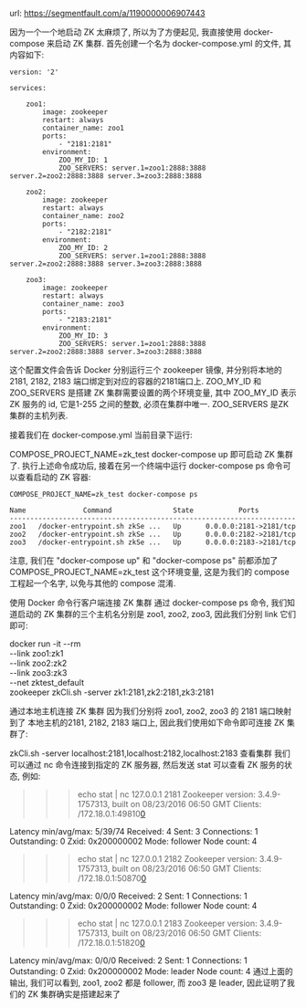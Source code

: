 url: https://segmentfault.com/a/1190000006907443

因为一个一个地启动 ZK 太麻烦了, 所以为了方便起见, 我直接使用 docker-compose 来启动 ZK 集群.
首先创建一个名为 docker-compose.yml 的文件, 其内容如下:

    version: '2'

    services:

        zoo1:
            image: zookeeper
            restart: always
            container_name: zoo1
            ports:
                - "2181:2181"
            environment:
                ZOO_MY_ID: 1
                ZOO_SERVERS: server.1=zoo1:2888:3888 server.2=zoo2:2888:3888 server.3=zoo3:2888:3888

        zoo2:
            image: zookeeper
            restart: always
            container_name: zoo2
            ports:
                - "2182:2181"
            environment:
                ZOO_MY_ID: 2
                ZOO_SERVERS: server.1=zoo1:2888:3888 server.2=zoo2:2888:3888 server.3=zoo3:2888:3888

        zoo3:
            image: zookeeper
            restart: always
            container_name: zoo3
            ports:
                - "2183:2181"
            environment:
                ZOO_MY_ID: 3
                ZOO_SERVERS: server.1=zoo1:2888:3888 server.2=zoo2:2888:3888 server.3=zoo3:2888:3888

这个配置文件会告诉 Docker 分别运行三个 zookeeper 镜像, 并分别将本地的 2181, 2182, 2183 端口绑定到对应的容器的2181端口上.
ZOO_MY_ID 和 ZOO_SERVERS 是搭建 ZK 集群需要设置的两个环境变量, 其中 ZOO_MY_ID 表示 ZK 服务的 id, 它是1-255 之间的整数, 必须在集群中唯一. ZOO_SERVERS 是ZK 集群的主机列表.

接着我们在 docker-compose.yml 当前目录下运行:

COMPOSE_PROJECT_NAME=zk_test docker-compose up
即可启动 ZK 集群了.
执行上述命令成功后, 接着在另一个终端中运行 docker-compose ps 命令可以查看启动的 ZK 容器:

`COMPOSE_PROJECT_NAME=zk_test docker-compose ps`

```
Name              Command               State           Ports
----------------------------------------------------------------------
zoo1   /docker-entrypoint.sh zkSe ...   Up      0.0.0.0:2181->2181/tcp
zoo2   /docker-entrypoint.sh zkSe ...   Up      0.0.0.0:2182->2181/tcp
zoo3   /docker-entrypoint.sh zkSe ...   Up      0.0.0.0:2183->2181/tcp
```
注意, 我们在 "docker-compose up" 和 "docker-compose ps" 前都添加了 COMPOSE_PROJECT_NAME=zk_test 这个环境变量, 这是为我们的 compose 工程起一个名字, 以免与其他的 compose 混淆.

使用 Docker 命令行客户端连接 ZK 集群
通过 docker-compose ps 命令, 我们知道启动的 ZK 集群的三个主机名分别是 zoo1, zoo2, zoo3, 因此我们分别 link 它们即可:


docker run -it --rm \
        --link zoo1:zk1 \
        --link zoo2:zk2 \
        --link zoo3:zk3 \
        --net zktest_default \
        zookeeper zkCli.sh -server zk1:2181,zk2:2181,zk3:2181

通过本地主机连接 ZK 集群
因为我们分别将 zoo1, zoo2, zoo3 的 2181 端口映射到了 本地主机的2181, 2182, 2183 端口上, 因此我们使用如下命令即可连接 ZK 集群了:

zkCli.sh -server localhost:2181,localhost:2182,localhost:2183
查看集群
我们可以通过 nc 命令连接到指定的 ZK 服务器, 然后发送 stat 可以查看 ZK 服务的状态, 例如:

>>> echo stat | nc 127.0.0.1 2181
Zookeeper version: 3.4.9-1757313, built on 08/23/2016 06:50 GMT
Clients:
 /172.18.0.1:49810[0](queued=0,recved=1,sent=0)

Latency min/avg/max: 5/39/74
Received: 4
Sent: 3
Connections: 1
Outstanding: 0
Zxid: 0x200000002
Mode: follower
Node count: 4
>>> echo stat | nc 127.0.0.1 2182
Zookeeper version: 3.4.9-1757313, built on 08/23/2016 06:50 GMT
Clients:
 /172.18.0.1:50870[0](queued=0,recved=1,sent=0)

Latency min/avg/max: 0/0/0
Received: 2
Sent: 1
Connections: 1
Outstanding: 0
Zxid: 0x200000002
Mode: follower
Node count: 4
>>> echo stat | nc 127.0.0.1 2183
Zookeeper version: 3.4.9-1757313, built on 08/23/2016 06:50 GMT
Clients:
 /172.18.0.1:51820[0](queued=0,recved=1,sent=0)

Latency min/avg/max: 0/0/0
Received: 2
Sent: 1
Connections: 1
Outstanding: 0
Zxid: 0x200000002
Mode: leader
Node count: 4
通过上面的输出, 我们可以看到, zoo1, zoo2 都是 follower, 而 zoo3 是 leader, 因此证明了我们的 ZK 集群确实是搭建起来了